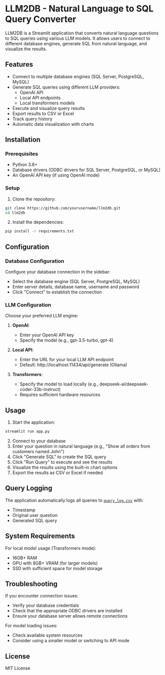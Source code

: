 # LLM2DB - Natural Language to SQL Query Converter

LLM2DB is a Streamlit application that converts natural language questions to SQL queries using various LLM models. It allows users to connect to different database engines, generate SQL from natural language, and visualize the results.

## Features

- Connect to multiple database engines (SQL Server, PostgreSQL, MySQL)
- Generate SQL queries using different LLM providers:
  - OpenAI API
  - Local API endpoints
  - Local transformers models
- Execute and visualize query results
- Export results to CSV or Excel
- Track query history
- Automatic data visualization with charts

## Installation

### Prerequisites

- Python 3.8+
- Database drivers (ODBC drivers for SQL Server, PostgreSQL, or MySQL)
- An OpenAI API key (if using OpenAI mode)

### Setup

1. Clone the repository:
```bash
git clone https://github.com/yourusername/llm2db.git
cd llm2db
```

2. Install the dependencies:
```bash
pip install -r requirements.txt
```

## Configuration

### Database Configuration

Configure your database connection in the sidebar:
- Select the database engine (SQL Server, PostgreSQL, MySQL)
- Enter server details, database name, username and password
- Click "Connect" to establish the connection

### LLM Configuration

Choose your preferred LLM engine:

1. **OpenAI**:
   - Enter your OpenAI API key
   - Specify the model (e.g., gpt-3.5-turbo, gpt-4)

2. **Local API**:
   - Enter the URL for your local LLM API endpoint
   - Default: http://localhost:11434/api/generate (Ollama)

3. **Transformers**:
   - Specify the model to load locally (e.g., deepseek-ai/deepseek-coder-33b-instruct)
   - Requires sufficient hardware resources

## Usage

1. Start the application:
```bash
streamlit run app.py
```

2. Connect to your database
3. Enter your question in natural language (e.g., "Show all orders from customers named John")
4. Click "Generate SQL" to create the SQL query
5. Click "Run Query" to execute and see the results
6. Visualize the results using the built-in chart options
7. Export the results as CSV or Excel if needed

## Query Logging

The application automatically logs all queries to [`query_log.csv`](query_log.csv ) with:
- Timestamp
- Original user question
- Generated SQL query

## System Requirements

For local model usage (Transformers mode):
- 16GB+ RAM
- GPU with 8GB+ VRAM (for larger models)
- SSD with sufficient space for model storage

## Troubleshooting

If you encounter connection issues:
- Verify your database credentials
- Check that the appropriate ODBC drivers are installed
- Ensure your database server allows remote connections

For model loading issues:
- Check available system resources
- Consider using a smaller model or switching to API mode

## License

MIT License